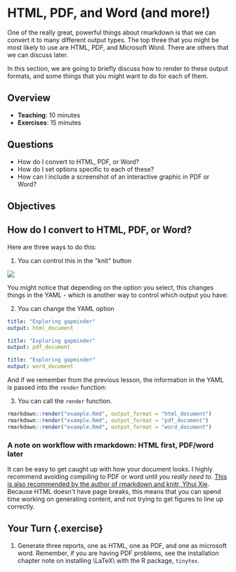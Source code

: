 # HTML, PDF, and Word (and more!)

One of the really great, powerful things about rmarkdown is that we can convert it to many different output types. The top three that you might be most likely to use are HTML, PDF, and Microsoft Word. There are others that we can discuss later.

In this section, we are going to briefly discuss how to render to these output formats, and some things that you might want to do for each of them.

## Overview

* **Teaching**: 10 minutes
* **Exercises**: 15 minutes

## Questions

* How do I convert to HTML, PDF, or Word?
* How do I set options specific to each of these?
* How can I include a screenshot of an interactive graphic in PDF or Word?

## Objectives

## How do I convert to HTML, PDF, or Word?

Here are three ways to do this:

1. You can control this in the "knit" button

![](figs/rstudio-knit-button)<!-- -->

You might notice that depending on the option you select, this changes things in the YAML - which is another way to control which output you have:

2. You can change the YAML option 

```YAML
title: "Exploring gapminder"
output: html_document
```

```YAML
title: "Exploring gapminder"
output: pdf_document
```

```YAML
title: "Exploring gapminder"
output: word_document
```

And if we remember from the previous lesson, the information in the YAML is passed into the `render` function:

3. You can call the `render` function.


```r
rmarkdown::render("example.Rmd", output_format = "html_document")
rmarkdown::render("example.Rmd", output_format = "pdf_document")
rmarkdown::render("example.Rmd", output_format = "word_document")
```

### A note on workflow with rmarkdown: HTML first, PDF/word later

It can be easy to get caught up with how your document looks. I highly recommend avoiding compiling to PDF or word until _you really need to_. [This is also recommended by the author of rmarkdown and knitr, Yihui Xie](https://yihui.name/en/2018/07/in-html-i-trust/). Because HTML doesn't have page breaks, this means that you can spend time working on generating content, and not trying to get figures to line up correctly. 

## Your Turn {.exercise}

1. Generate three reports, one as HTML, one as PDF, and one as microsoft word. Remember, if you are having PDF problems, see the installation chapter note on installing \LaTeX\ with the R package, `tinytex`.
